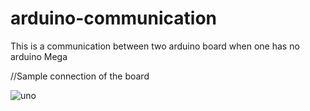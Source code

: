 # arduino-communication
This is a communication between two arduino board when 
one has no arduino Mega

//Sample connection of the board

![uno](https://user-images.githubusercontent.com/34624703/52256559-22530a00-28e5-11e9-9657-7021b8375d60.jpg)
